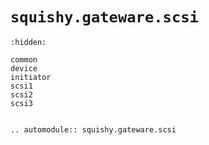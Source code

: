 # `squishy.gateware.scsi`

```{toctree}
:hidden:

common
device
initiator
scsi1
scsi2
scsi3
```

```{eval-rst}

.. automodule:: squishy.gateware.scsi

```
